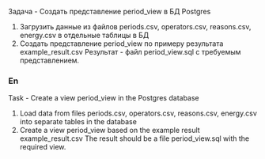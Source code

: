 Задача - Создать представление period_view в БД Postgres
1. Загрузить данные из файлов periods.csv, operators.csv, reasons.csv, energy.csv в отдельные таблицы в БД
2. Создать представление period_view по примеру результата example_result.csv
Результат - файл period_view.sql с требуемым представлением.

### En

Task - Create a view period_view in the Postgres database
1. Load data from files periods.csv, operators.csv, reasons.csv, energy.csv into separate tables in the database
2. Create a view period_view based on the example result example_result.csv
The result should be a file period_view.sql with the required view.